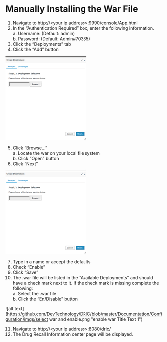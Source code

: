 # Manually Installing the War File

1. Navigate to http://\<your ip address\>:9990/console/App.html
2. In the “Authentication Required” box, enter the following information.  
a. Username: (Default: admin)  
b. Password: (Default: Admin#70365)
3. Click the “Deployments” tab
4. Click the “Add” button

![alt text](https://github.com/DevTechnology/DRIC/blob/master/Documentation/Configuration/imgs/war_deploy.png "war deploy 1")

5. Click “Browse...”  
a. Locate the war on your local file system  
b. Click “Open” button  
6. Click “Next”

![alt text](https://github.com/DevTechnology/DRIC/blob/master/Documentation/Configuration/imgs/war_deploy.png "war deploy 2")

7. Type in a name or accept the defaults
8.	Check “Enable”
9.	Click “Save”
10.	The .war file will be listed in the “Available Deployments” and should have a check mark next to it. If the check mark is missing complete the following:  
a. Select the .war file  
b. Click the “En/Disable” button  

![alt text](https://github.com/DevTechnology/DRIC/blob/master/Documentation/Configuration/imgs/select war and enable.png "enable war Title Text 1")

11. Navigate to http://\<your ip address\>:8080/dric/
12. The Drug Recall Information center page will be displayed.
